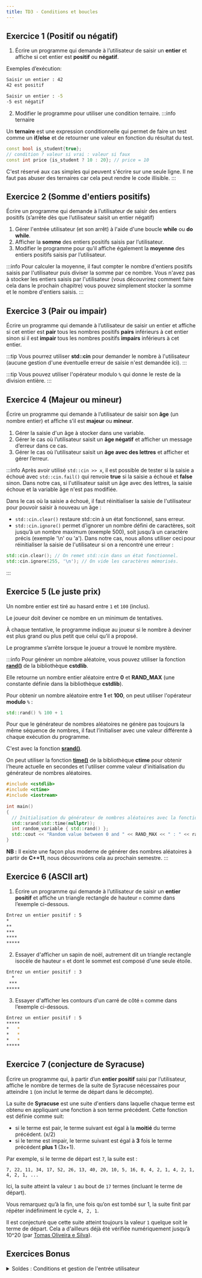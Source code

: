 ```yaml
---
title: TD3 - Conditions et boucles
---
```


## Exercice 1 (Positif ou négatif)
1. Écrire un programme qui demande à l’utilisateur de saisir un **entier** et affiche si cet entier est **positif** ou **négatif**.

Exemples d’exécution:

```bash
Saisir un entier : 42
42 est positif
```

```bash
Saisir un entier : -5
-5 est négatif
```

2. Modifier le programme pour utiliser une condition ternaire.
:::info ternaire

Un **ternaire** est une expression conditionnelle qui permet de faire un test comme un **if/else** et de retourner une valeur en fonction du résultat du test.

```cpp
const bool is_student{true};
// condition ? valeur si vrai : valeur si faux
const int price {is_student ? 10 : 20}; // price = 10
```

C'est réservé aux cas simples qui peuvent s'écrire sur une seule ligne.
Il ne faut pas abuser des ternaires car cela peut rendre le code illisible.
:::

## Exercice 2 (Somme d'entiers positifs)

Écrire un programme qui demande à l’utilisateur de saisir des entiers positifs (s’arrête dès que l’utilisateur saisit un entier négatif)

1. Gérer l'entrée utilisateur (et son arrêt) à l'aide d'une boucle **while** ou **do while**.
2. Afficher la **somme** des entiers positifs saisis par l’utilisateur.
3. Modifier le programme pour qu'il affiche également la **moyenne** des entiers positifs saisis par l’utilisateur.

:::info
Pour calculer la moyenne, il faut compter le nombre d'entiers positifs saisis par l'utilisateur puis diviser la somme par ce nombre.
Vous n'avez pas à stocker les entiers saisis par l'utilisateur (vous découvrirez comment faire cela dans le prochain chapitre) vous pouvez simplement stocker la somme et le nombre d'entiers saisis.
:::

## Exercice 3 (Pair ou impair)

Écrire un programme qui demande à l’utilisateur de saisir un entier et affiche si cet entier est **pair** tous les nombres positifs **pairs** inférieurs à cet entier sinon si il est **impair** tous les nombres positifs **impairs** inférieurs à cet entier.

:::tip
Vous pourrez utiliser **std::cin** pour demander le nombre à l'utilisateur (aucune gestion d'une éventuelle erreur de saisie n'est demandée ici).
:::

:::tip
Vous pouvez utiliser l'opérateur modulo `%` qui donne le reste de la division entière.
:::

## Exercice 4 (Majeur ou mineur)

Écrire un programme qui demande à l’utilisateur de saisir son **âge** (un nombre entier) et aﬀiche s’il est **majeur** ou **mineur**.

1. Gérer la saisie d'un âge à stocker dans une variable.
2. Gérer le cas où l’utilisateur saisit un **âge négatif** et afficher un message d’erreur dans ce cas.
3. Gérer le cas où l’utilisateur saisit un **âge avec des lettres** et afficher et gérer l’erreur.

:::info
Après avoir utilisé `std::cin >> x`, il est possible de tester si la saisie a échoué avec `std::cin.fail()` qui renvoie **true** si la saisie a échoué et **false** sinon.
Dans notre cas, si l'utilisateur saisit un âge avec des lettres, la saisie échoue et la variable âge n'est pas modifiée.

Dans le cas où la saisie a échoué, il faut réinitialiser la saisie de l'utilisateur pour pouvoir saisir à nouveau un âge :<br/>
- `std::cin.clear()` restaure std::cin à un état fonctionnel, sans erreur.
- `std::cin.ignore()` permet d’ignorer un nombre défini de caractères, soit jusqu’à un nombre maximum (exemple 500), soit jusqu’à un caractère précis (exemple '\n' ou 'a'). Dans notre cas, nous allons utiliser ceci pour réinitialiser la saisie de l'utilisateur si on a rencontré une erreur :

```cpp
std::cin.clear(); // On remet std::cin dans un état fonctionnel.
std::cin.ignore(255, '\n'); // On vide les caractères mémorisés.
```
:::

## Exercice 5 (Le juste prix)

Un nombre entier est tiré au hasard entre `1` et `100` (inclus).

Le joueur doit deviner ce nombre en un minimum de tentatives.

À chaque tentative, le programme indique au joueur si le nombre à deviner est plus grand ou plus petit que celui qu’il a proposé.

Le programme s’arrête lorsque le joueur a trouvé le nombre mystère.

:::info
Pour générer un nombre aléatoire, vous pouvez utiliser la fonction [**rand()**](https://en.cppreference.com/w/cpp/numeric/random/rand) de la bibliothèque **cstdlib**.

Elle retourne un nombre entier aléatoire entre **0** et **RAND_MAX** (une constante définie dans la bibliothèque **cstdlib**).

Pour obtenir un nombre aléatoire entre **1** et **100**, on peut utiliser l'opérateur **modulo** `%` :

```cpp
std::rand() % 100 + 1
```

Pour que le générateur de nombres aléatoires ne génère pas toujours la même séquence de nombres, il faut l’initialiser avec une valeur différente à chaque exécution du programme.

C'est avec la fonction [**srand()**](https://en.cppreference.com/w/cpp/numeric/random/srand).

On peut utiliser la fonction [**time()**](https://en.cppreference.com/w/cpp/chrono/c/time) de la bibliothèque **ctime** pour obtenir l'heure actuelle en secondes et l'utiliser comme valeur d'initialisation du générateur de nombres aléatoires.

```cpp
#include <cstdlib>
#include <ctime>
#include <iostream>
 
int main() 
{
  // Initialisation du générateur de nombres aléatoires avec la fonction time()
  std::srand(std::time(nullptr));
  int random_variable { std::rand() };
  std::cout << "Random value between 0 and " << RAND_MAX << " : " << random_variable << std::endl;
}
```

**NB :** Il existe une façon plus moderne de générer des nombres aléatoires à partir de **C++11**, nous découvrirons cela au prochain semestre.
:::

## Exercice 6 (ASCII art)

1. Écrire un programme qui demande à l’utilisateur de saisir un **entier positif** et affiche un triangle rectangle de hauteur `n` comme dans l’exemple ci-dessous.

```bash title="exemple d'exécution"
Entrez un entier positif : 5
*
**
***
****
*****
```

2. Essayer d'afficher un sapin de noël, autrement dit un triangle rectangle isocèle de hauteur `n` et dont le sommet est composé d'une seule étoile.

```bash title="exemple d'exécution"
Entrez un entier positif : 3
  *
 ***
*****
```

3. Essayer d'afficher les contours d'un carré de côté `n` comme dans l’exemple ci-dessous.

```bash title="exemple d'exécution"
Entrez un entier positif : 5
*****
*   *
*   *
*   *
*****
```

## Exercice 7 (conjecture de Syracuse)

Écrire un programme qui, à partir d’un **entier positif** saisi par l’utilisateur, affiche le nombre de termes de la suite de Syracuse nécessaires pour atteindre `1` (on inclut le terme de départ dans le décompte).

La suite de **Syracuse** est une suite d'entiers dans laquelle chaque terme est obtenu en appliquant une fonction à son terme précédent. Cette fonction est définie comme suit:

- si le terme est pair, le terme suivant est égal à la **moitié** du terme précédent. (x/2)
- si le terme est impair, le terme suivant est égal à **3** fois le terme précédent **plus 1** (3x+1).

Par exemple, si le terme de départ est `7`, la suite est :

`7, 22, 11, 34, 17, 52, 26, 13, 40, 20, 10, 5, 16, 8, 4, 2, 1, 4, 2, 1, 4, 2, 1, ...`

Ici, la suite atteint la valeur `1` au bout de `17` termes (incluant le terme de départ).

Vous remarquez qu’à la fin, une fois qu’on est tombé sur 1, la suite finit par répéter indéfiniment le cycle `4, 2, 1`.

Il est conjecturé que cette suite atteint toujours la valeur `1` quelque soit le terme de départ. Cela a d'ailleurs déjà été vérifiée numériquement jusqu’à 10^20 (par [Tomas Oliveira e Silva](https://www.ams.org/journals/mcom/1999-68-225/S0025-5718-99-01031-5/S0025-5718-99-01031-5.pdf)).

## Exercices Bonus

<details>

<summary>Soldes : Conditions et gestion de l'entrée utilisateur</summary>

C'est les soldes !

Créer un programme qui demande à l'utilisateur :
- le type de produit (à stocker dans un **enum**)
- le prix du produit (un nombre flottant)
- s'il a une carte de fidélité (boolean)
- son age (un nombre entier)

En fonction des informations saisies, le programme affiche le **prix final** après réduction.

Vous disposez des informations suivantes:

| Type d'article | Réduction | Réduction avec carte de fidélité |
| -------------- | --------- | -------------------------------- |
| Alimentation | 5% | 8% |
| Vêtements | 10% | 15% |
| Chaussures | 12% | 18% |
| Autre | 0% | 0% |

S'il à moins de **26** ans, il a **10%** de réduction supplémentaire sur tous les articles après réduction.

Je vous fourni le code suivant pour l'énumération et la gestion de la saisie de l'utilisateur:

```cpp
enum class Article { Alimentation, Vetements, Chaussures, Autre };

// C'est un mécanisme avancé, vous n'avez pas besoin de comprendre comment ça marche.
// On en reparlera au second semestre.
// retenez juste que ça permet de convertir une entrée de l'utilisateur en Article.
std::istream& operator>>(std::istream& is, Article& article)
{
    std::string articleAsString;
    is >> articleAsString;

    if (articleAsString == "Alimentation") {
        article = Article::Alimentation;
    } else if (articleAsString == "Vetements") {
        article = Article::Vetements;
    } else if (articleAsString == "Chaussures") {
        article = Article::Chaussures;
    } else if (articleAsString == "Autre") {
        article = Article::Autre;
    } else {
        is.setstate(std::ios::failbit);
    }

    return is;
}
```

Cela nous permet d'utiliser l'opérateur `>>` pour lire un **enum** comme on pourrait le faire avec un **int** ou un **float**.
Sans cela, on aurait dû utiliser une variable intermédiaire de type **string** ou **int** pour stocker la saisie de l'utilisateur et faire la conversion nous-même.

<details>

<summary>Exemple de saisie d'un enum</summary>

```cpp
#include <iostream>

enum class Article { Alimentation, Vetements, Chaussures, Autre };

std::istream& operator>>(std::istream& is, Article& article)
{
    std::string articleAsString;
    is >> articleAsString;

    if (articleAsString == "Alimentation") {
        article = Article::Alimentation;
    } else if (articleAsString == "Vetements") {
        article = Article::Vetements;
    } else if (articleAsString == "Chaussures") {
        article = Article::Chaussures;
    } else if (articleAsString == "Autre") {
        article = Article::Autre;
    } else {
        is.setstate(std::ios::failbit);
    }

    return is;
}

int main()
{
    Article article;
    std::cin >> article;

    // On vérifie si la saisie a échoué.
    if (std::cin.fail()) {
        std::cout << "Erreur de saisie, il faut saisir un type d'article valide (\"Alimentation\", \"Vetements\", \"Chaussures\" ou \"Autre\")" << std::endl;

        std::cin.clear(); // On remet std::cin dans un état fonctionnel.
        std::cin.ignore(255, '\n'); // On vide les caractères mémorisés.

        // le programme s'arrête si on a rencontré une erreur de saisie et renvoie 1 pour indiquer une erreur.
        return 1;
    }

    if (article == Article::Alimentation) {
        std::cout << "Vous avez saisi un article de type Alimentation" << std::endl;
    } else if (article == Article::Vetements) {
        std::cout << "Vous avez saisi un article de type Vetements" << std::endl;
    } else if (article == Article::Chaussures) {
        std::cout << "Vous avez saisi un article de type Chaussures" << std::endl;
    } else if (article == Article::Autre) {
        std::cout << "Vous avez saisi un article de type Autre" << std::endl;
    }

    return 0;
}
```
</details>

1. Demander à l'utilisateur de saisir le type d'article, le prix, s'il a une carte de fidélité et son âge.

2. Gérer les cas où l'utilisateur saisit des informations incorrectes (enum incorrect, prix ou âge négatif, etc.) et afficher un message d'erreur dans ce cas.
Vous pouvez reprendre mon exemple de saisie d'un enum.

3. Calculer le prix final en fonction des informations saisies et afficher le résultat.

4. L'enseigne offre également un bon d'achat de **10%** du montant total du ticket de caisse, à valoir sur un prochain achat. Le bon d'achat ne peut pas être supérieur à 30€.
Calculer le montant du bon d'achat et l'afficher en fin de programme.

</details>